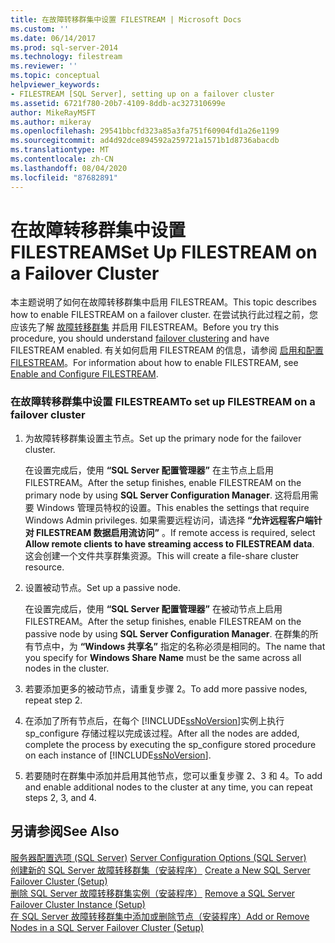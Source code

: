 ```yaml
---
title: 在故障转移群集中设置 FILESTREAM | Microsoft Docs
ms.custom: ''
ms.date: 06/14/2017
ms.prod: sql-server-2014
ms.technology: filestream
ms.reviewer: ''
ms.topic: conceptual
helpviewer_keywords:
- FILESTREAM [SQL Server], setting up on a failover cluster
ms.assetid: 6721f780-20b7-4109-8ddb-ac327310699e
author: MikeRayMSFT
ms.author: mikeray
ms.openlocfilehash: 29541bbcfd323a85a3fa751f60904fd1a26e1199
ms.sourcegitcommit: ad4d92dce894592a259721a1571b1d8736abacdb
ms.translationtype: MT
ms.contentlocale: zh-CN
ms.lasthandoff: 08/04/2020
ms.locfileid: "87682891"
---
```

# <a name="set-up-filestream-on-a-failover-cluster"></a><span data-ttu-id="bdf23-102">在故障转移群集中设置 FILESTREAM</span><span class="sxs-lookup"><span data-stu-id="bdf23-102">Set Up FILESTREAM on a Failover Cluster</span></span>
  <span data-ttu-id="bdf23-103">本主题说明了如何在故障转移群集中启用 FILESTREAM。</span><span class="sxs-lookup"><span data-stu-id="bdf23-103">This topic describes how to enable FILESTREAM on a failover cluster.</span></span> <span data-ttu-id="bdf23-104">在尝试执行此过程之前，您应该先了解 [故障转移群集](../../sql-server/failover-clusters/windows/always-on-failover-cluster-instances-sql-server.md) 并启用 FILESTREAM。</span><span class="sxs-lookup"><span data-stu-id="bdf23-104">Before you try this procedure, you should understand [failover clustering](../../sql-server/failover-clusters/windows/always-on-failover-cluster-instances-sql-server.md) and have FILESTREAM enabled.</span></span> <span data-ttu-id="bdf23-105">有关如何启用 FILESTREAM 的信息，请参阅 [启用和配置 FILESTREAM](enable-and-configure-filestream.md)。</span><span class="sxs-lookup"><span data-stu-id="bdf23-105">For information about how to enable FILESTREAM, see [Enable and Configure FILESTREAM](enable-and-configure-filestream.md).</span></span>  
  
### <a name="to-set-up-filestream-on-a-failover-cluster"></a><span data-ttu-id="bdf23-106">在故障转移群集中设置 FILESTREAM</span><span class="sxs-lookup"><span data-stu-id="bdf23-106">To set up FILESTREAM on a failover cluster</span></span>  
  
1.  <span data-ttu-id="bdf23-107">为故障转移群集设置主节点。</span><span class="sxs-lookup"><span data-stu-id="bdf23-107">Set up the primary node for the failover cluster.</span></span>  
  
     <span data-ttu-id="bdf23-108">在设置完成后，使用 **“SQL Server  配置管理器”** 在主节点上启用 FILESTREAM。</span><span class="sxs-lookup"><span data-stu-id="bdf23-108">After the setup finishes, enable FILESTREAM on the primary node by using **SQL Server Configuration Manager**.</span></span> <span data-ttu-id="bdf23-109">这将启用需要 Windows 管理员特权的设置。</span><span class="sxs-lookup"><span data-stu-id="bdf23-109">This enables the settings that require Windows Admin privileges.</span></span> <span data-ttu-id="bdf23-110">如果需要远程访问，请选择 **“允许远程客户端针对 FILESTREAM 数据启用流访问”** 。</span><span class="sxs-lookup"><span data-stu-id="bdf23-110">If remote access is required, select **Allow remote clients to have streaming access to FILESTREAM data**.</span></span> <span data-ttu-id="bdf23-111">这会创建一个文件共享群集资源。</span><span class="sxs-lookup"><span data-stu-id="bdf23-111">This will create a file-share cluster resource.</span></span>  
  
2.  <span data-ttu-id="bdf23-112">设置被动节点。</span><span class="sxs-lookup"><span data-stu-id="bdf23-112">Set up a passive node.</span></span>  
  
     <span data-ttu-id="bdf23-113">在设置完成后，使用 **“SQL Server 配置管理器”** 在被动节点上启用 FILESTREAM。</span><span class="sxs-lookup"><span data-stu-id="bdf23-113">After the setup finishes, enable FILESTREAM on the passive node by using **SQL Server Configuration Manager**.</span></span> <span data-ttu-id="bdf23-114">在群集的所有节点中，为 **“Windows 共享名”** 指定的名称必须是相同的。</span><span class="sxs-lookup"><span data-stu-id="bdf23-114">The name that you specify for **Windows Share Name** must be the same across all nodes in the cluster.</span></span>  
  
3.  <span data-ttu-id="bdf23-115">若要添加更多的被动节点，请重复步骤 2。</span><span class="sxs-lookup"><span data-stu-id="bdf23-115">To add more passive nodes, repeat step 2.</span></span>  
  
4.  <span data-ttu-id="bdf23-116">在添加了所有节点后，在每个 [!INCLUDE[ssNoVersion](../../includes/ssnoversion-md.md)]实例上执行 sp_configure 存储过程以完成该过程。</span><span class="sxs-lookup"><span data-stu-id="bdf23-116">After all the nodes are added, complete the process by executing the sp_configure stored procedure on each instance of [!INCLUDE[ssNoVersion](../../includes/ssnoversion-md.md)].</span></span>  
  
5.  <span data-ttu-id="bdf23-117">若要随时在群集中添加并启用其他节点，您可以重复步骤 2、3 和 4。</span><span class="sxs-lookup"><span data-stu-id="bdf23-117">To add and enable additional nodes to the cluster at any time, you can repeat steps 2, 3, and 4.</span></span>  
  
## <a name="see-also"></a><span data-ttu-id="bdf23-118">另请参阅</span><span class="sxs-lookup"><span data-stu-id="bdf23-118">See Also</span></span>  
 <span data-ttu-id="bdf23-119">[服务器配置选项 (SQL Server)](../../database-engine/configure-windows/server-configuration-options-sql-server.md) </span><span class="sxs-lookup"><span data-stu-id="bdf23-119">[Server Configuration Options &#40;SQL Server&#41;](../../database-engine/configure-windows/server-configuration-options-sql-server.md) </span></span>  
 <span data-ttu-id="bdf23-120">[创建新的 SQL Server 故障转移群集（安装程序）](../../sql-server/failover-clusters/install/create-a-new-sql-server-failover-cluster-setup.md) </span><span class="sxs-lookup"><span data-stu-id="bdf23-120">[Create a New SQL Server Failover Cluster &#40;Setup&#41;](../../sql-server/failover-clusters/install/create-a-new-sql-server-failover-cluster-setup.md) </span></span>  
 <span data-ttu-id="bdf23-121">[删除 SQL Server 故障转移群集实例（安装程序）](../../sql-server/failover-clusters/install/remove-a-sql-server-failover-cluster-instance-setup.md) </span><span class="sxs-lookup"><span data-stu-id="bdf23-121">[Remove a SQL Server Failover Cluster Instance &#40;Setup&#41;](../../sql-server/failover-clusters/install/remove-a-sql-server-failover-cluster-instance-setup.md) </span></span>  
 [<span data-ttu-id="bdf23-122">在 SQL Server 故障转移群集中添加或删除节点（安装程序）</span><span class="sxs-lookup"><span data-stu-id="bdf23-122">Add or Remove Nodes in a SQL Server Failover Cluster &#40;Setup&#41;</span></span>](../../sql-server/failover-clusters/install/add-or-remove-nodes-in-a-sql-server-failover-cluster-setup.md)  
  
  
